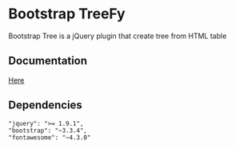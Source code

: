 # Bootstrap TreeFy

Bootstrap Tree is a jQuery plugin that create tree from HTML table

## Documentation

[Here](https://supwisdom.github.io/bootstrap-treefy)

## Dependencies

```
"jquery": ">= 1.9.1",
"bootstrap": "~3.3.4",
"fontawesome": "~4.3.0"
```

